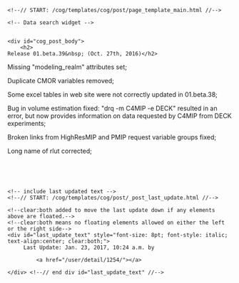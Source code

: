          

    <!--// START: /cog/templates/cog/post/page_template_main.html //-->
<!--// loading page body from page_template_main.html //-->




  	<!-- Data search widget -->
  	

    <div id="cog_post_body">
        <h2>
	Release 01.beta.39&nbsp; (Oct. 27th, 2016)</h2>
<p>
	Missing &quot;modeling_realm&quot; attributes set;</p>
<p>
	Duplicate CMOR variables removed;</p>
<p>
	Some excel tables in web site were not correctly updated in 01.beta.38;</p>
<p>
	Bug in volume estimation fixed: &quot;drq -m C4MIP -e DECK&quot; resulted in an error, but now provides information on data requested by C4MIP from DECK experiments;</p>
<p>
	Broken links from HighResMIP and PMIP request variable groups fixed;</p>
<p>
	Long name of rlut corrected;</p>
<p>
	&nbsp;</p>
<p>
	&nbsp;</p>
    </div> <!--// end div id=cog_post_body //-->

    <!-- include last updated text -->
    <!--// START: /cog/templates/cog/post/_post_last_update.html //-->

    <!--clear:both added to move the last update down if any elements above are floated.-->
    <!--clear:both means no floating elements allowed on either the left or the right side-->
	<div id="last_update_text" style="font-size: 8pt; font-style: italic; text-align:center; clear:both;">
	     Last Update: Jan. 23, 2017, 10:24 a.m. by
         
             <a href="/user/detail/1254/"></a>
         
	</div> <!--// end div id="last_update_text" //-->
